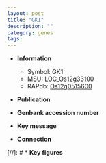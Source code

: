 ```yaml
---
layout: post
title: "GK1"
description: ""
category: genes
tags: 
---
```


* **Information**  
    + Symbol: GK1  
    + MSU: [LOC_Os12g33100](http://rice.uga.edu/cgi-bin/ORF_infopage.cgi?orf=LOC_Os12g33100)  
    + RAPdb: [Os12g0515600](http://rapdb.dna.affrc.go.jp/viewer/gbrowse_details/irgsp1?name=Os12g0515600)  

* **Publication**  

* **Genbank accession number**  

* **Key message**  

* **Connection**  

[//]: # * **Key figures**  



